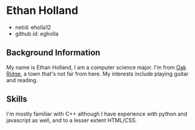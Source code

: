# Ethan Holland
* netid: eholla12
* github id: egholla
## Background Information
My name is Ethan Holland, I am a computer science major. I'm from [Oak Ridge](https://exploreoakridge.com/), a town that's not far from here.
My interests include playing guitar and reading.
## Skills
I'm mostly familiar with C++ although I have experience with python and javascript as well, and to a lesser extent HTML/CSS.
